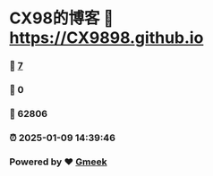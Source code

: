 # CX98的博客 :link: https://CX9898.github.io 
### :page_facing_up: [7](https://CX9898.github.io/tag.html) 
### :speech_balloon: 0 
### :hibiscus: 62806 
### :alarm_clock: 2025-01-09 14:39:46 
### Powered by :heart: [Gmeek](https://github.com/Meekdai/Gmeek)
